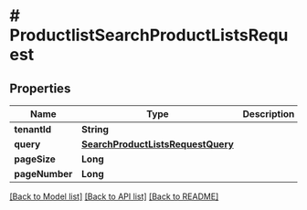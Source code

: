 # # ProductlistSearchProductListsRequest


## Properties 


Name | Type | Description | Notes
------------ | ------------- | ------------- | -------------
**tenantId**| **String** |   | [optional]
**query**| [**SearchProductListsRequestQuery**](SearchProductListsRequestQuery.md) |   | [optional]
**pageSize**| **Long** |   | [optional]
**pageNumber**| **Long** |   | [optional]


[[Back to Model list]](../../README.md#models) [[Back to API list]](../../README.md#endpoints) [[Back to README]](../../README.md)

